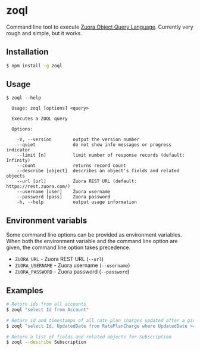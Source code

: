 # zoql

Command line tool to execute [Zuora Object Query Language][ZOQL]. Currently very
rough and simple, but it works.

## Installation

```bash
$ npm install -g zoql
```

## Usage

```
$ zoql --help

  Usage: zoql [options] <query>

  Executes a ZOQL query

  Options:

    -V, --version        output the version number
    --quiet              do not show info messages or progress indicator
    --limit [n]          limit number of response records (default: Infinity)
    --count              returns record count
    --describe [object]  describes an object's fields and related objects
    --url [url]          Zuora REST URL (default: https://rest.zuora.com/)
    --username [user]    Zuora username
    --password [pass]    Zuora password
    -h, --help           output usage information
```

## Environment variabls

Some command line options can be provided as environment variables. When both
the environment variable and the command line option are given, the command line
option takes precedence.

 * `ZUORA_URL` - Zuora REST URL (`--url`)
 * `ZUORA_USERNAME` - Zuora username (`--username`)
 * `ZUORA_PASSWORD` - Zuora password (`--password`)

## Examples

```bash
# Return ids from all accounts
$ zoql "select Id from Account"

# Return id and timestamps of all rate plan charges updated after a given date
$ zoql "select Id, UpdatedDate from RatePlanCharge where UpdatedDate >= '2018-05-11T10:40:14-07:00'"

# Return a list of fields and related objects for Subscription
$ zoql --describe Subscription
```

 [ZOQL]: https://knowledgecenter.zuora.com/DC_Developers/K_Zuora_Object_Query_Language
